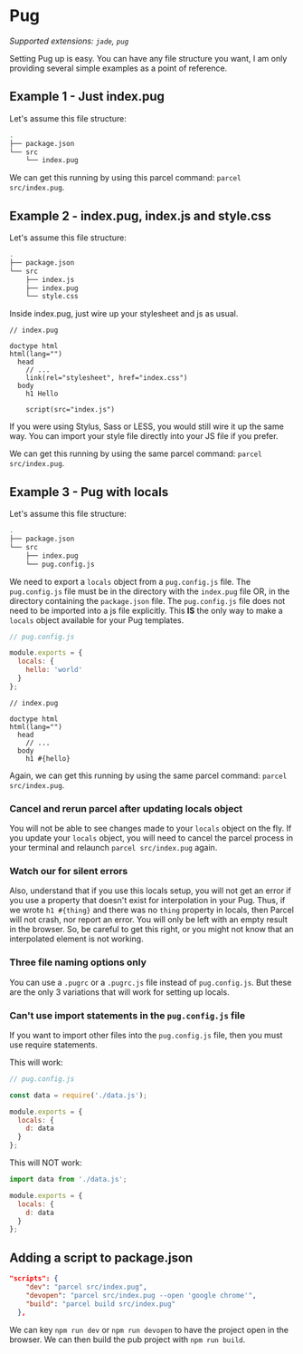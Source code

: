 # Pug

_Supported extensions: `jade`, `pug`_

Setting Pug up is easy. You can have any file structure you want, I am only providing several simple examples as a point of reference.

## Example 1 - Just index.pug

Let's assume this file structure:

```bash
.
├── package.json
└── src
    └── index.pug
```

We can get this running by using this parcel command: `parcel src/index.pug`.

## Example 2 - index.pug, index.js and style.css

Let's assume this file structure:

```bash
.
├── package.json
└── src
    ├── index.js
    ├── index.pug
    └── style.css
```

Inside index.pug, just wire up your stylesheet and js as usual.

```pug
// index.pug

doctype html
html(lang="")
  head
    // ...
    link(rel="stylesheet", href="index.css")
  body
    h1 Hello

    script(src="index.js")
```

If you were using Stylus, Sass or LESS, you would still wire it up the same way. You can import your style file directly into your JS file if you prefer.

We can get this running by using the same parcel command: `parcel src/index.pug`.

## Example 3 - Pug with locals

Let's assume this file structure:

```bash
.
├── package.json
└── src
    ├── index.pug
    └── pug.config.js
```

We need to export a `locals` object from a `pug.config.js` file. The `pug.config.js` file must be in the directory with the `index.pug` file OR, in the directory containing the `package.json` file. The `pug.config.js` file does not need to be imported into a js file explicitly. This **IS** the only way to make a `locals` object available for your Pug templates.

```js
// pug.config.js

module.exports = {
  locals: {
    hello: 'world'
  }
};
```

```pug
// index.pug

doctype html
html(lang="")
  head
    // ...
  body
    h1 #{hello}
```

Again, we can get this running by using the same parcel command: `parcel src/index.pug`.

### Cancel and rerun parcel after updating locals object

You will not be able to see changes made to your `locals` object on the fly. If you update your `locals` object, you will need to cancel the parcel process in your terminal and relaunch `parcel src/index.pug` again.

### Watch our for silent errors

Also, understand that if you use this locals setup, you will not get an error if you use a property that doesn't exist for interpolation in your Pug. Thus, if we wrote `h1 #{thing}` and there was no `thing` property in locals, then Parcel will not crash, nor report an error. You will only be left with an empty result in the browser. So, be careful to get this right, or you might not know that an interpolated element is not working.

### Three file naming options only

You can use a `.pugrc` or a `.pugrc.js` file instead of `pug.config.js`. But these are the only 3 variations that will work for setting up locals.

### Can't use import statements in the `pug.config.js` file

If you want to import other files into the `pug.config.js` file, then you must use require statements.

This will work:

```js
// pug.config.js

const data = require('./data.js');

module.exports = {
  locals: {
    d: data
  }
};
```

This will NOT work:

```js
import data from './data.js';

module.exports = {
  locals: {
    d: data
  }
};
```

## Adding a script to package.json

```json
"scripts": {
    "dev": "parcel src/index.pug",
    "devopen": "parcel src/index.pug --open 'google chrome'",
    "build": "parcel build src/index.pug"
  },
```

We can key `npm run dev` or `npm run devopen` to have the project open in the browser. We can then build the pub project with `npm run build`.
